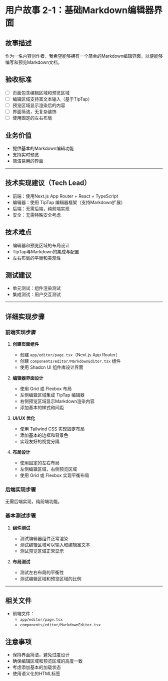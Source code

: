 # 用户故事 2-1：基础Markdown编辑器界面

## 故事描述

作为一名内容创作者，我希望能够拥有一个简单的Markdown编辑界面，以便能够编写和预览Markdown文档。

## 验收标准

- [ ] 页面包含编辑区域和预览区域
- [ ] 编辑区域支持富文本输入（基于TipTap）
- [ ] 预览区域显示渲染后的内容
- [ ] 界面简洁，无复杂装饰
- [ ] 使用固定的左右布局

## 业务价值

- 提供基本的Markdown编辑功能
- 支持实时预览
- 简洁易用的界面

---

## 技术实现建议（Tech Lead）

- 前端：使用Next.js App Router + React + TypeScript
- 编辑器：使用 TipTap 编辑器框架（支持Markdown扩展）
- 后端：无需后端，纯前端实现
- 安全：无需特殊安全考虑

## 技术难点

- 编辑器和预览区域的布局设计
- TipTap与Markdown的集成与配置
- 左右布局的平衡和美观性

## 测试建议

- 单元测试：组件渲染测试
- 集成测试：用户交互测试

---

## 详细实现步骤

### 前端实现步骤

1. **创建页面组件**
   - 创建 `app/editor/page.tsx`（Next.js App Router）
   - 创建 `components/editor/MarkdownEditor.tsx` 组件
   - 使用 Shadcn UI 组件库设计界面

2. **编辑器界面设计**
   - 使用 Grid 或 Flexbox 布局
   - 左侧编辑区域集成 TipTap 编辑器
   - 右侧预览区域显示Markdown渲染内容
   - 添加基本的样式和间距

3. **UI/UX 优化**
   - 使用 Tailwind CSS 实现固定布局
   - 添加基本的边框和背景色
   - 实现友好的视觉分隔

4. **布局设计**
   - 使用固定的左右布局
   - 左侧编辑区域，右侧预览区域
   - 使用 Grid 或 Flexbox 实现平衡布局

### 后端实现步骤

无需后端实现，纯前端功能。

### 基本测试步骤

1. **组件测试**
   - 测试编辑器组件正常渲染
   - 测试编辑区域可以输入和编辑富文本
   - 测试预览区域正常显示

2. **布局测试**
   - 测试左右布局的平衡性
   - 测试编辑区域和预览区域的比例

---

## 相关文件

- 前端文件：
  - `app/editor/page.tsx`
  - `components/editor/MarkdownEditor.tsx`

## 注意事项

- 保持界面简洁，避免过度设计
- 确保编辑区域和预览区域的高度一致
- 考虑添加基本的加载状态
- 使用语义化的HTML标签
